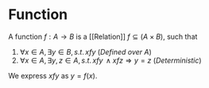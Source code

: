 # Function
A function $f: A\to B$ is a [[Relation]] $f\subseteq (A\times B)$, such that
1. $\forall x\in A, \exists y\in B, s.t.\, xfy$ (*Defined over $A$*)
2. $\forall x\in A, \exists y,z\in A, s.t.\, xfy\, \wedge xfz \Rightarrow y = z$ (*Deterministic*)

We express $xfy$ as $y = f(x)$.